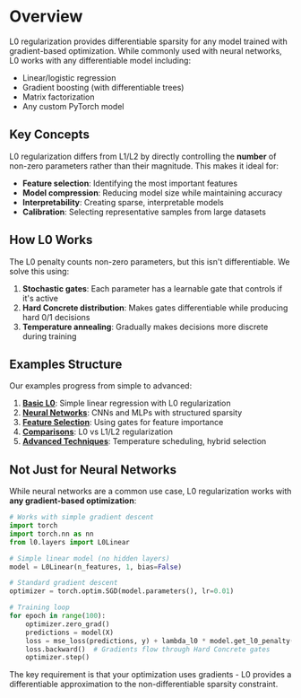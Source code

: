 # Overview

L0 regularization provides differentiable sparsity for any model trained with gradient-based optimization. While commonly used with neural networks, L0 works with any differentiable model including:

- Linear/logistic regression
- Gradient boosting (with differentiable trees)
- Matrix factorization
- Any custom PyTorch model

## Key Concepts

L0 regularization differs from L1/L2 by directly controlling the **number** of non-zero parameters rather than their magnitude. This makes it ideal for:

- **Feature selection**: Identifying the most important features
- **Model compression**: Reducing model size while maintaining accuracy
- **Interpretability**: Creating sparse, interpretable models
- **Calibration**: Selecting representative samples from large datasets

## How L0 Works

The L0 penalty counts non-zero parameters, but this isn't differentiable. We solve this using:

1. **Stochastic gates**: Each parameter has a learnable gate that controls if it's active
2. **Hard Concrete distribution**: Makes gates differentiable while producing hard 0/1 decisions
3. **Temperature annealing**: Gradually makes decisions more discrete during training

## Examples Structure

Our examples progress from simple to advanced:

1. **[Basic L0](basic_l0.ipynb)**: Simple linear regression with L0 regularization
2. **[Neural Networks](neural_networks.ipynb)**: CNNs and MLPs with structured sparsity
3. **[Feature Selection](feature_selection.ipynb)**: Using gates for feature importance
4. **[Comparisons](comparison.ipynb)**: L0 vs L1/L2 regularization
5. **[Advanced Techniques](advanced.ipynb)**: Temperature scheduling, hybrid selection

## Not Just for Neural Networks

While neural networks are a common use case, L0 regularization works with **any gradient-based optimization**:

```python
# Works with simple gradient descent
import torch
import torch.nn as nn
from l0.layers import L0Linear

# Simple linear model (no hidden layers)
model = L0Linear(n_features, 1, bias=False)

# Standard gradient descent
optimizer = torch.optim.SGD(model.parameters(), lr=0.01)

# Training loop
for epoch in range(100):
    optimizer.zero_grad()
    predictions = model(X)
    loss = mse_loss(predictions, y) + lambda_l0 * model.get_l0_penalty()
    loss.backward()  # Gradients flow through Hard Concrete gates
    optimizer.step()
```

The key requirement is that your optimization uses gradients - L0 provides a differentiable approximation to the non-differentiable sparsity constraint.
